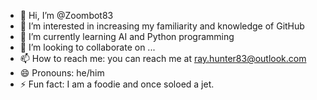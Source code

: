 - 👋 Hi, I’m @Zoombot83
- 👀 I’m interested in increasing my familiarity and knowledge of GitHub
- 🌱 I’m currently learning AI and Python programming
- 💞️ I’m looking to collaborate on ...
- 📫 How to reach me:  you can reach me at ray.hunter83@outlook.com
- 😄 Pronouns: he/him
- ⚡ Fun fact: I am a foodie and once soloed a jet.

<!---
Zoombot83/Zoombot83 is a ✨ special ✨ repository because its `README.md` (this file) appears on your GitHub profile.
You can click the Preview link to take a look at your changes.
--->
